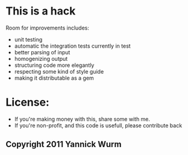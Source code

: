 # This is a hack

Room for improvements includes: 

* unit testing
* automatic the integration tests currently in test
* better parsing of input
* homogenizing output
* structuring code more elegantly
* respecting some kind of style guide
* making it distributable as a gem

# License:
 
 * If you're making money with this, share some with me. 
 * If you're non-profit, and this code is usefull, please contribute back 



## Copyright 2011 Yannick Wurm
